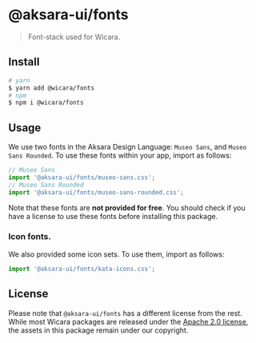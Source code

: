 # @aksara-ui/fonts

> Font-stack used for Wicara.

## Install

```sh
# yarn
$ yarn add @wicara/fonts
# npm
$ npm i @wicara/fonts
```

## Usage

We use two fonts in the Aksara Design Language: `Museo Sans`, and `Museo Sans Rounded`.
To use these fonts within your app, import as follows:

```jsx
// Museo Sans
import '@aksara-ui/fonts/museo-sans.css';
// Museo Sans Rounded
import '@aksara-ui/fonts/museo-sans-rounded.css';
```

Note that these fonts are **not provided for free**. You should check if you have a license to use these fonts before installing this package.

### Icon fonts.

We also provided some icon sets. To use them, import as follows:

```jsx
import '@aksara-ui/fonts/kata-icons.css';
```

## License

Please note that `@aksara-ui/fonts` has a different license from the rest. While most Wicara packages are released under the [Apache 2.0 license](https://www.apache.org/licenses/LICENSE-2.0.html), the assets in this package remain under our copyright.

